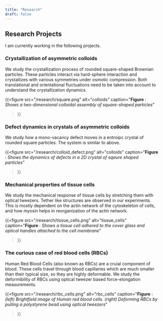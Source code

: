 ```yaml
---
title: "Research"
draft: false
---
```

<!-- ## Supervisor -->

## Research Projects

I am currently working in the following projects.

### Crystallization of asymmetric colloids

We study the crystallization process of rounded square-shaped Brownian particles. These particles interact via hard-sphere interaction and crystallizes with various symmetries under osmotic compression. Both translational and orientational fluctuations need to be taken into account to understand the crystallization dynamics.

{{<figure
src="/research/square.png"
alt="colloids"
caption="__Figure__ : _Shows a two-dimensional colloidal assembly of square-shaped particles_"
>}}

### Defect dynamics in crystals of asymmetric colloids

We study how a mono-vacancy defect moves in a entroipc crystal of rounded square particles. The system is similar to above.

{{<figure
src="/research/colloid_defect.png"
alt="colloids"
caption="__Figure__ : _Shows the dynamics of defects in a 2D crystal of sqaure shaped particles_"
>}}

### Mechanical properties of tissue cells

We study the mechanical response of tissue cells by stretching them with optical tweezers. Tether like structures are observed in our experiments. This is mostly dependent on the actin network of the cytoskeleton of cells, and how myosin helps in reorganization of the actin network.

{{<figure
src="/research/tissue_cells.png"
alt="tissue_cells"
caption="__Figure__ : _Shows a tissue cell adhered to the cover glass and optical handles attached to the cell membrane_"
>}}

### The curious case of red blood cells (RBCs)

Human Red Blood Cells (also known as RBCs) are a cruial component of blood. These cells travel through blood capillaries which are much smaller than their typical size, so they are highly deformable. We study the deformibility of RBCs using optical tweezer based force-elongation measurements.

{{<figure
src="/research/rbc_cells.png"
alt="rbc_cells"
caption="__Figure__ : _(left) Brightfield image of Human red blood cells. (right) Deforming RBCs by pulling a polystyrene bead using optical tweezers_"
>}}

